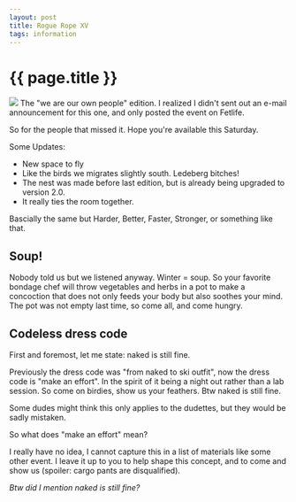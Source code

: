 ```yaml
---
layout: post
title: Rogue Rope XV
tags: information
---
```

# {{ page.title }}

![](../../../../../images/flyer-12-2018.png)
The "we are our own people" edition.
I realized I didn't sent out an e-mail announcement for this one,
and only posted the event on Fetlife. 

So for the people that missed it. Hope you're available this Saturday. 

Some Updates: 

* New space to fly 
* Like the birds we migrates slightly south. Ledeberg bitches! 
* The nest was made before last edition, but is already being upgraded to version 2.0.
* It really ties the room together.  

Bascially the same but Harder, Better, Faster, Stronger, or something like that.


## Soup!
Nobody told us but we listened anyway.
Winter = soup.
So your favorite bondage chef will throw vegetables and herbs in a pot to make a concoction that does not only feeds your body but also soothes your mind.
The pot was not empty last time, so come all, and come hungry. 


## Codeless dress code
First and foremost, let me state: naked is still fine.

Previously the dress code was "from naked to ski outfit", now the dress code is "make an effort".
In the spirit of it being a night out rather than a lab session.
So come on birdies, show us your feathers. Btw naked is still fine.

Some dudes might think this only applies to the dudettes, but they would be sadly mistaken.

So what does "make an effort" mean?

I really have no idea, I cannot capture this in a list of materials like some other event. I leave it up to you to help shape this concept, and to come and show us (spoiler: cargo pants are disqualified).

_Btw did I mention naked is still fine?_

